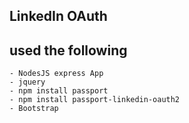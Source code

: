 ## LinkedIn OAuth

## used the following
    - NodesJS express App
    - jquery
    - npm install passport
    - npm install passport-linkedin-oauth2
    - Bootstrap
    
